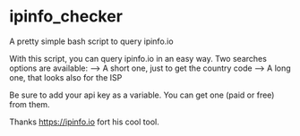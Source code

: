 # ipinfo_checker
A pretty simple bash script to query ipinfo.io

With this script, you can query ipinfo.io in an easy way.
Two searches options are available:
--> A short one, just to get the country code
--> A long one, that looks also for the ISP

Be sure to add your api key as a variable.
You can get one (paid or free) from them.

Thanks https://ipinfo.io fort his cool tool.
